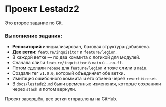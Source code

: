 # Проект Lestadz2

Это второе задание по Git. 

### Выполнение задания:

- **Репозиторий** инициализирован, базовая структура добавлена.
- **Две ветки:** `feature/inquisitor` и `feature/legion`.
- В каждой ветке — по два коммита с логикой для модулей.
- Сначала слили `feature/inquisitor` в `main` с `--no-ff`.
- Потом сделали `rebase` для `feature/legion` и тоже слили в `main`.
- Создали тег `v1.0.0`, который объединяет обе ветки.
- Имитация ошибочного коммита и его отмена через `revert` и `reset`.
- В `docs/lestadz2.md` были временные изменения, которые сохранили через `stash` и потом вернули.

Проект завершён, все ветки отправлены на GitHub.  
